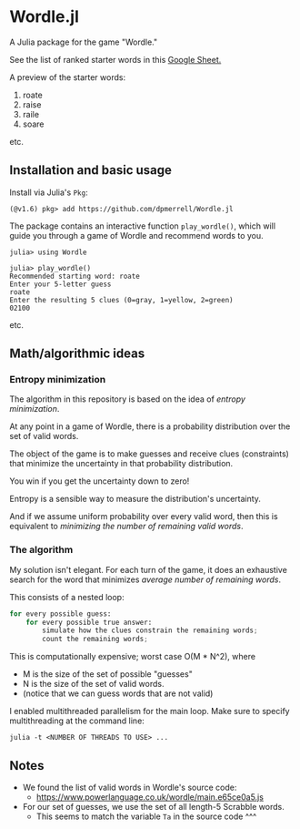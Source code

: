 
# Wordle.jl

A Julia package for the game "Wordle."

See the list of ranked starter words in this [Google Sheet.](https://docs.google.com/spreadsheets/d/1VxCwKUsxloK0RRfHRUHFm4ik7QP8D7ssBddox5CaEx4/edit#gid=680850941)

A preview of the starter words:
1. roate
2. raise
3. raile
4. soare 

etc.

## Installation and basic usage

Install via Julia's `Pkg`:

`(@v1.6) pkg> add https://github.com/dpmerrell/Wordle.jl`

The package contains an interactive function `play_wordle()`, which will guide you through a game of Wordle and recommend words to you.

```
julia> using Wordle

julia> play_wordle()
Recommended starting word: roate
Enter your 5-letter guess
roate
Enter the resulting 5 clues (0=gray, 1=yellow, 2=green)
02100
```

etc.

## Math/algorithmic ideas

### Entropy minimization

The algorithm in this repository is based on the idea of _entropy minimization_.

At any point in a game of Wordle, there is a probability distribution over the set of valid words.

The object of the game is to make guesses and receive clues (constraints) that minimize the uncertainty in that probability distribution.

You win if you get the uncertainty down to zero!

Entropy is a sensible way to measure the distribution's uncertainty.

And if we assume uniform probability over every valid word, then this is equivalent to _minimizing the number of remaining valid words_.

### The algorithm

My solution isn't elegant. For each turn of the game, it does an exhaustive search for the word that minimizes _average number of remaining words_.

This consists of a nested loop: 
```python
for every possible guess:
    for every possible true answer:
        simulate how the clues constrain the remaining words;
        count the remaining words;
```

This is computationally expensive; worst case O(M * N^2), where
* M is the size of the set of possible "guesses"
* N is the size of the set of valid words.
* (notice that we can guess words that are not valid)

I enabled multithreaded parallelism for the main loop.
Make sure to specify multithreading at the command line:

`julia -t <NUMBER OF THREADS TO USE> ...`


## Notes

* We found the list of valid words in Wordle's source code:
    * https://www.powerlanguage.co.uk/wordle/main.e65ce0a5.js
* For our set of guesses, we use the set of all length-5 Scrabble words.
    * This seems to match the variable `Ta` in the source code ^^^





